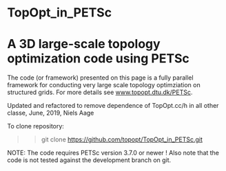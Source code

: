TopOpt_in_PETSc
===============
A 3D large-scale topology optimization code using PETSc
===============

The code (or framework) presented on this page is a fully parallel framework for conducting very large scale topology optimziation on structured grids. For more
details see www.topopt.dtu.dk/PETSc.

Updated and refactored to remove dependence of TopOpt.cc/h in all other classe,
June, 2019, Niels Aage

To clone repository:
>> git clone https://github.com/topopt/TopOpt_in_PETSc.git

NOTE: The code requires PETSc version 3.7.0 or newer ! Also note that the code is not tested against the development branch on git.






